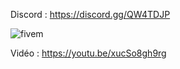 Discord : https://discord.gg/QW4TDJP

![fivem](https://i.imgur.com/djCYTjJ.png)

Vidéo : https://youtu.be/xucSo8gh9rg

